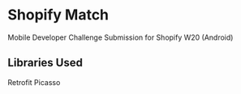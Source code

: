 # Shopify Match
Mobile Developer Challenge Submission for Shopify W20 (Android)

## Libraries Used
Retrofit
Picasso